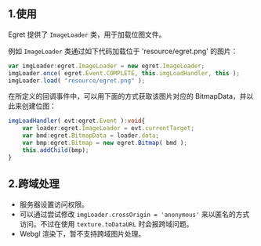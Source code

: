 ## 1.使用
Egret 提供了 `ImageLoader` 类，用于加载位图文件。

例如 `ImageLoader` 类通过如下代码加载位于 'resource/egret.png' 的图片： 

``` TypeScript
var imgLoader:egret.ImageLoader = new egret.ImageLoader;
imgLoader.once( egret.Event.COMPLETE, this.imgLoadHandler, this ); 
imgLoader.load( "resource/egret.png" );  
```

在所定义的回调事件中，可以用下面的方式获取该图片对应的 BitmapData，并以此来创建位图：

``` TypeScript
imgLoadHandler( evt:egret.Event ):void{
    var loader:egret.ImageLoader = evt.currentTarget;
    var bmd:egret.BitmapData = loader.data;
    var bmp:egret.Bitmap = new egret.Bitmap( bmd );
    this.addChild(bmp);
}
```

## 2.跨域处理

* 服务器设置访问权限。
* 可以通过尝试修改 `imgLoader.crossOrigin = 'anonymous'` 来以匿名的方式访问。不过在使用 `texture.toDataURL` 时会报跨域问题。
* Webgl 渲染下，暂不支持跨域图片处理。